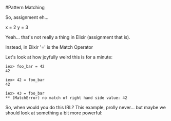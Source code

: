 #Pattern Matching

So, assignment eh...

x = 2
y = 3

Yeah... that's not really a thing in Elixir (assignment that is).

Instead, in Elixir '=' is the Match Operator

Let's look at how joyfully weird this is for a minute:

```
iex> foo_bar = 42
42

iex> 42 = foo_bar
42

iex> 43 = foo_bar
** (MatchError) no match of right hand side value: 42

```
So, when would you do this IRL? This example, prolly never... but maybe we should look at something a bit more powerful:








